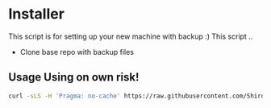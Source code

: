 # Installer
This script is for setting up your new machine with backup :) This script ..
- Clone base repo with backup files


## Usage **Using on own risk!**
```sh
curl -sLS -H 'Pragma: no-cache' https://raw.githubusercontent.com/Shirobachi/super-duper-octo-spork/master/Documents/Linux/Backup/Update-backup.sh | bash
```
